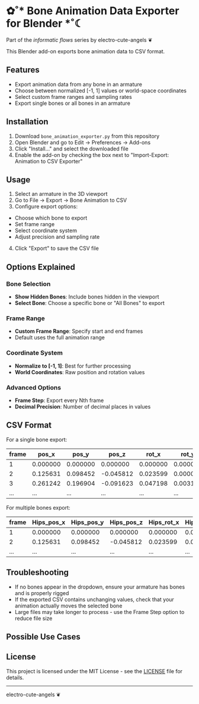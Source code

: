 # ✿˚* Bone Animation Data Exporter for Blender *˚☾

Part of the *informatic flows* series by electro-cute-angels ❦

This Blender add-on exports bone animation data to CSV format.

## Features

- Export animation data from any bone in an armature
- Choose between normalized [-1, 1] values or world-space coordinates
- Select custom frame ranges and sampling rates
- Export single bones or all bones in an armature

## Installation

1. Download `bone_animation_exporter.py` from this repository
2. Open Blender and go to Edit → Preferences → Add-ons
3. Click "Install..." and select the downloaded file
4. Enable the add-on by checking the box next to "Import-Export: Animation to CSV Exporter"

## Usage

01. Select an armature in the 3D viewport
02. Go to File → Export → Bone Animation to CSV
03. Configure export options:
   - Choose which bone to export
   - Set frame range
   - Select coordinate system
   - Adjust precision and sampling rate
04. Click "Export" to save the CSV file

## Options Explained

### Bone Selection
- **Show Hidden Bones**: Include bones hidden in the viewport
- **Select Bone**: Choose a specific bone or "All Bones" to export

### Frame Range
- **Custom Frame Range**: Specify start and end frames
- Default uses the full animation range

### Coordinate System
- **Normalize to [-1, 1]**: Best for further processing
- **World Coordinates**: Raw position and rotation values

### Advanced Options
- **Frame Step**: Export every Nth frame
- **Decimal Precision**: Number of decimal places in values

## CSV Format

For a single bone export:

| frame | pos_x     | pos_y     | pos_z      | rot_x     | rot_y     | rot_z     |
|-------|-----------|-----------|------------|-----------|-----------|-----------|
| 1     | 0.000000  | 0.000000  | 0.000000   | 0.000000  | 0.000000  | 0.000000  |
| 2     | 0.125631  | 0.098452  | -0.045812  | 0.023599  | 0.000000  | 0.001571  |
| 3     | 0.261242  | 0.196904  | -0.091623  | 0.047198  | 0.003142  | 0.003142  |
| ...   | ...       | ...       | ...        | ...       | ...       | ...       |

For multiple bones export:

| frame | Hips_pos_x | Hips_pos_y | Hips_pos_z | Hips_rot_x | Hips_rot_y | Hips_rot_z | Spine_pos_x | ... |
|-------|------------|------------|------------|------------|------------|------------|-------------|-----|
| 1     | 0.000000   | 0.000000   | 0.000000   | 0.000000   | 0.000000   | 0.000000   | 0.000000    | ... |
| 2     | 0.125631   | 0.098452   | -0.045812  | 0.023599   | 0.000000   | 0.001571   | 0.129842    | ... |
| ...   | ...        | ...        | ...        | ...        | ...        | ...        | ...         | ... |

## Troubleshooting

- If no bones appear in the dropdown, ensure your armature has bones and is properly rigged
- If the exported CSV contains unchanging values, check that your animation actually moves the selected bone
- Large files may take longer to process - use the Frame Step option to reduce file size

## Possible Use Cases

## License

This project is licensed under the MIT License - see the [LICENSE](../LICENSE) file for details.

---

electro-cute-angels ❦
